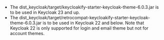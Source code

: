 - The dist_keycloak/target/keycloakify-starter-keycloak-theme-6.0.3.jar is to be used in Keycloak 23 and up.  
- The dist_keycloak/target/retrocompat-keycloakify-starter-keycloak-theme-6.0.3.jar is to be used in Keycloak 22 and below.
  Note that Keycloak 22 is only supported for login and email theme but not for account themes.  